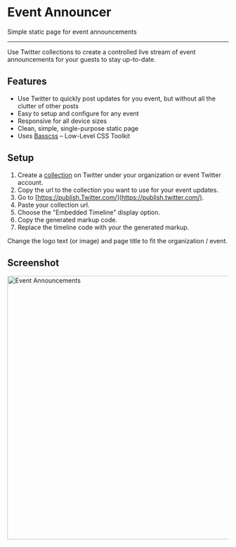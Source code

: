 # Event Announcer
Simple static page for event announcements

---

Use Twitter collections to create a controlled live stream of event announcements for your guests to stay up-to-date.

## Features
- Use Twitter to quickly post updates for you event, but without all the clutter of other posts
- Easy to setup and configure for any event
- Responsive for all device sizes
- Clean, simple, single-purpose static page
- Uses [Basscss](http://www.basscss.com/) – Low-Level CSS Toolkit

## Setup
1. Create a [collection](https://dev.twitter.com/rest/collections) on Twitter under your organization or event Twitter account.
1. Copy the url to the collection you want to use for your event updates.
1. Go to [https://publish.Twitter.com/](https://publish.twitter.com/).
1. Paste your collection url.
1. Choose the "Embedded Timeline" display option.
1. Copy the generated markup code.
1. Replace the timeline code with your the generated markup.

Change the logo text (or image) and page title to fit the organization / event.

## Screenshot
<img src="https://cloud.githubusercontent.com/assets/11774595/18421148/a6e38daa-7850-11e6-8377-d81ee9e40fc5.png" alt="Event Announcements" width="600" />
